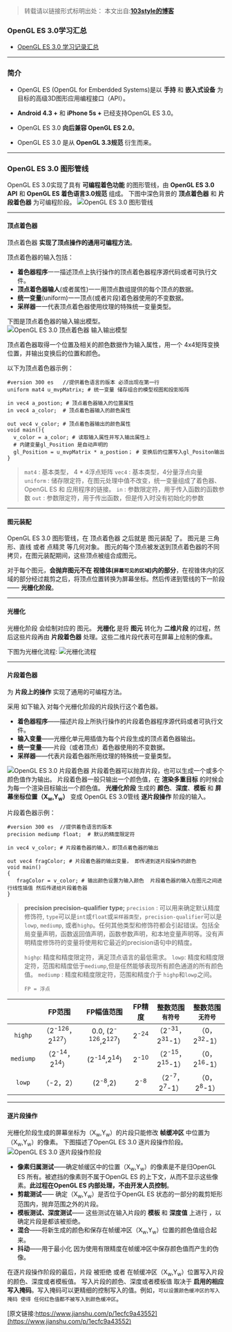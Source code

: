 >转载请以链接形式标明出处： 
本文出自:[**103style的博客**](http://blog.csdn.net/lxk_1993) 

### OpenGL ES 3.0学习汇总
* [OpenGL ES 3.0 学习记录汇总](https://www.jianshu.com/p/216c7e91960a)

---

### 简介
* OpenGL ES (OpenGL for Emberdded Systems)是以 **手持** 和 **嵌入式设备** 为目标的高级3D图形应用编程接口（API）。

* **Android 4.3 +** 和 **iPhone 5s +** 已经支持OpenGL ES 3.0。
* OpenGL ES 3.0 **向后兼容 OpenGL ES 2.0**。
* OpenGL ES 3.0 是从 **OpenGL 3.3规范** 衍生而来。

---

### OpenGL ES 3.0 图形管线
OpenGL ES 3.0实现了具有 **可编程着色功能** 的图形管线，由 **OpenGL ES 3.0 API** 和 **OpenGL ES 着色语言3.0规范** 组成。 
下图中深色背景的 **顶点着色器** 和 **片段着色器** 为可编程阶段。
![OpenGL ES 3.0 图形管线](https://upload-images.jianshu.io/upload_images/1709375-9ec27c71b7294d3d.png?imageMogr2/auto-orient/strip%7CimageView2/2/w/1240)

---

#### 顶点着色器

顶点着色器 **实现了顶点操作的通用可编程方法**。  

顶点着色器的输入包括：
  * **着色器程序**一一描述顶点上执行操作的顶点着色器程序源代码或者可执行文件。
  * **顶点着色器输人**(或者属性)一一用顶点数组提供的每个顶点的数据。
  * **统一变量**(uniform)一一顶点(或者片段)着色器使用的不变数据。
  * **采样器**一一代表顶点着色器使用纹理的特殊统一变量类型。
    
 下图是顶点着色器的输入输出模型。
   ![OpenGL ES 3.0 顶点着色器 输入输出模型](https://upload-images.jianshu.io/upload_images/1709375-75dabf78031057d9.png?imageMogr2/auto-orient/strip%7CimageView2/2/w/1240)

顶点着色器取得一个位置及相关的颜色数据作为输入属性，用一个 4x4矩阵变换位置，并输出变换后的位置和颜色。 

以下为顶点着色器示例：
```
#version 300 es   //提供着色语言的版本 必须出现在第一行
uniform mat4 u_mvpMatrix; # 统一变量 储存组合的模型视图和投影矩阵

in vec4 a_postion; # 顶点着色器输入的位置属性
in vec4 a_color;  # 顶点着色器输入的颜色属性

out vec4 v_color; # 顶点着色器输出的颜色属性
void main(){
  v_color = a_color; # 读取输入属性并写入输出属性上
  # 内建变量gl_Position 是自动声明的
  gl_Position = u_mvpMatrix * a_postion； # 变换后的位置写入gl_Positon输出
}
```
>`mat4` : 基本类型，  4 * 4浮点矩阵
`vec4` : 基本类型，4分量浮点向量
`uniform` : 储存限定符，在图元处理中值不改变，统一变量组成了着色器、OpenGL ES 和 应用程序的链接。
`in` : 参数限定符，用于传入函数的函数参数
`out` : 参数限定符，用于传出函数，但是传入时没有初始化的参数

---

#### 图元装配
OpenGL ES 3.0 图形管线，在 顶点着色器 之后就是 图元装配 了。
图元是 三角形、直线 或者 点精灵 等几何对象。
图元的每个顶点被发送到顶点着色器的不同拷贝，在图元装配期间，这些顶点被组合成图元。

对于每个图元，**会抛弃图元不在 视锥体(`屏幕可见的区域`)内的部分**，在视锥体内的区域的部分经过裁剪之后，将顶点位置转换为屏幕坐标。然后传递到管线的下一阶段 —— **光栅化阶段**。

---

#### 光栅化
光栅化阶段 会绘制对应的 图元。
**光栅化** 是将 **图元** 转化为 **二维片段** 的过程，然后这些片段再由 **片段着色器** 处理。这些二维片段代表可在屏幕上绘制的像素。

下图为光栅化流程:
![光栅化流程](https://upload-images.jianshu.io/upload_images/1709375-36a83e860fbaa825.png?imageMogr2/auto-orient/strip%7CimageView2/2/w/1240)

---

#### 片段着色器
为 **片段上的操作** 实现了通用的可编程方法。

采用 如下输入 对每个光栅化阶段的片段执行这个着色器。    
  * **着色器程序**——描述片段上所执行操作的片段着色器程序源代码或者可执行文件。
  * **输入变量**——光栅化单元用插值为每个片段生成的顶点着色器输出。
  * **统一变量**——片段（或者顶点）着色器使用的不变数据。
  * **采样器**——代表片段着色器所用纹理的特殊统一变量类型。

  ![OpenGL ES 3.0 片段着色器](https://upload-images.jianshu.io/upload_images/1709375-22383bd014af2270.png?imageMogr2/auto-orient/strip%7CimageView2/2/w/1240)
 片段着色器可以抛弃片段，也可以生成一个或多个颜色值作为输出。
 片段着色器一般只输出一个颜色值，在 **渲染多重目标** 的时候会为每一个渲染目标输出一个颜色值。
 **光栅化阶段** 生成的 **颜色**、**深度**、**模板** 和 **屏幕坐标位置（X<sub>w</sub>,Y<sub>w</sub>）** 变成 OpenGL ES 3.0管线 **逐片段操作** 阶段的输入。

 片段着色器示例：
   ```
   #version 300 es  //提供着色语言的版本 
   precision mediump float;  # 默认的精度限定符

   in vec4 v_color; # 片段着色器的输入，即顶点着色器的输出
    
   out vec4 fragColor; # 片段着色器的输出变量， 即传递到逐片段操作的颜色
   void main()
   {
      fragColor = v_color; # 输出颜色设置为输入颜色  片段着色器的输入在图元之间进行线性插值 然后传递给片段着色器
   }
   ```
> **precision precision-qualifier type;**
`precision` : 可以用来确定默认精度修饰符, `type`可以是`int`或`float`或`采样器类型`，`precision-qualifier`可以是`lowp`, `mediump`, 或者`highp`。任何其他类型和修饰符都会引起错误。包括全局变量声明，函数返回值声明，函数参数声明，和本地变量声明等。没有声明精度修饰符的变量将使用和它最近的precision语句中的精度。
>
>`highp`:  精度和精度限定符，满足顶点语言的最低需求。
`lowp`: 精度和精度限定符，范围和精度低于`mediump`,但是任然能够表现所有颜色通道的所有颜色值。
`mediump` : 精度和精度限定符，范围和精度介于 `highp`和`lowp`之间。
>
>`FP = 浮点`

|| FP范围 | FP幅值范围 | FP精度 |整数范围 `有符号`|整数范围 `无符号`|
|:------:|:------:|:------:|:------:|:------:|:------:|
|`highp` | （2<sup>-126</sup>，2<sup>127</sup>）| 0.0, (2<sup>-126</sup>,2<sup>127</sup>)|2<sup>-24</sup>| （2<sup>-31</sup>，2<sup>31</sup>-1）|（0，2<sup>32</sup>-1）
| `mediump` | （2<sup>-14</sup>，2<sup>14</sup>） | (2<sup>-14</sup>,2<sup>14</sup>) |2<sup>-10</sup>|（2<sup>-15</sup>，2<sup>15</sup>-1）|（0，2<sup>16</sup>-1）
| `lowp` | （-2，2） | (2<sup>-8</sup>,2) | 2<sup>-8</sup>|（2<sup>-7</sup>，2<sup>7</sup>-1）|（0，2<sup>8</sup>-1）

---

#### 逐片段操作
  光栅化阶段生成的屏幕坐标为（X<sub>w</sub>,Y<sub>w</sub>）的片段只能修改 **帧缓冲区** 中位置为（X<sub>w</sub>,Y<sub>w</sub>）的像素。
  下图描述了OpenGL ES 3.0 逐片段操作阶段。
  ![OpenGL ES 3.0 逐片段操作阶段](https://upload-images.jianshu.io/upload_images/1709375-7dd8bdfacc07b410.png?imageMogr2/auto-orient/strip%7CimageView2/2/w/1240)  
* **像素归属测试**——确定帧缓区中的位置（X<sub>w</sub>,Y<sub>w</sub>）的像素是不是归OpenGL ES 所有。被遮挡的像素则不属于OpenGL ES 的上下文，从而不显示这些像素。**此过程在OpenGL ES 内部处理，不由开发人员控制**。
* **剪裁测试**—— 确定（X<sub>w</sub>,Y<sub>w</sub>）是否位于OpenGL ES 状态的一部分的裁剪矩形范围内，抛弃范围之外的片段。
* **模板测试、深度测试**—— 这些测试在输入片段的 **模板** 和 **深度值** 上进行 ，以确定片段是都该被拒绝。
* **混合**——将新生成的颜色和保存在帧缓冲区（X<sub>w</sub>,Y<sub>w</sub>）位置的颜色值组合起来。
* **抖动**——用于最小化 因为使用有限精度在帧缓冲区中保存颜色值而产生的伪像。

在逐片段操作阶段的最后，片段 被拒绝 或者   在帧缓冲区（X<sub>w</sub>,Y<sub>w</sub>）位置写入片段的颜色、深度或者模板值。
写入片段的颜色、深度或者模板值 取决于 **启用的相应写入掩码**。写入掩码可以更精细的控制写入的值。例如，`可以设置颜色缓冲区的写入掩码 使得 任何红色值都不被写入到颜色缓冲区`。

[原文链接:https://www.jianshu.com/p/1ecfc9a43552](https://www.jianshu.com/p/1ecfc9a43552)

